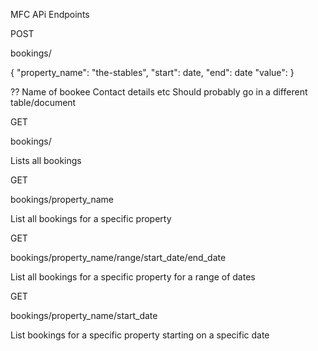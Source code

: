 MFC APi Endpoints

POST

bookings/

{
	"property_name": "the-stables",
	"start": date,
	"end": date
	"value":
}

??
Name of bookee
Contact details
etc
Should probably go in a different table/document


GET

bookings/

Lists all bookings


GET

bookings/property_name

List all bookings for a specific property


GET

bookings/property_name/range/start_date/end_date

List all bookings for a specific property for a range of dates


GET

bookings/property_name/start_date

List bookings for a specific property starting on a specific date